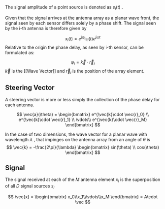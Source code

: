 

The signal amplitude of a point source is denoted as $s_i(t)$ . 

Given that the signal arrives at the antenna array as a planar wave front, the signal seen by each sensor differs solely by a phase shift. The signal seen by the i-th antenna is therefore given by


$$
x_i(t) = e^{j\varphi_i}   s_i(t) e^{j\omega t}
$$
Relative to the origin the phase delay, as seen by i-th sensor, can be formulated as:

$$
\varphi_i = \vec{k} \cdot \vec{r}_i
$$
$\vec{k}$ is the [[Wave Vector]] and $\vec{r}_i$ is the position of the array element.

## Steering Vector 

A steering vector is more or less simply the collection of the phase delay for each antenna. 

$$
\vec{a}(\theta) = \begin{bmatrix} 
e^{\vec{k}\cdot \vec{r}_0} \\
e^{\vec{k}\cdot \vec{r}_1} \\
\vdots\\
e^{\vec{k}\cdot \vec{r}_M} \end{bmatrix}
$$

In the case of two dimensions, the wave vector for a planar wave with wavelength $\lambda$ , that impinges on the antenna array from an angle of $\theta$ is 
$$
\vec{k} =  -\frac{2\pi}{\lambda}  
\begin{bmatrix} sin(\theta) \\ cos(\theta) \end{bmatrix}
$$


## Signal 

The signal received at each of the $M$ antenna element $x_i$ is the superposition of all $D$ signal sources $s_i$ 

$$
\vec{x} = \begin{bmatrix} x_0\\x_1\\\vdots\\x_M \end{bmatrix}
= A\cdot \vec
$$

